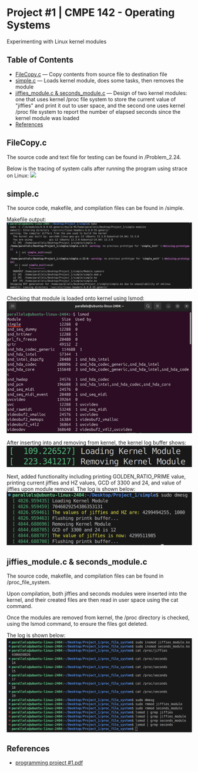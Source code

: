 # Project #1 | CMPE 142 - Operating Systems

Experimenting with Linux kernel modules

## Table of Contents

- [FileCopy.c](#filecopyc) — Copy contents from source file to destination file
- [simple.c](#simplec) — Loads kernel module, does some tasks, then removes the module
- [jiffies_module.c & seconds_module.c](#jiffies_modulec--seconds_modulec) — Design of two kernel modules: one that uses kernel /proc file system to store the current value of "jiffies" and print it out to user space, and the second one uses kernel /proc file system to report the number of elapsed seconds since the kernel module was loaded
- [References](#references)

## FileCopy.c

The source code and text file for testing can be found in /Problem_2.24.

Below is the tracing of system calls after running the program using strace on Linux:
![](Problem_2.24/FileCopy_strace.png)

## simple.c

The source code, makefile, and compilation files can be found in /simple.

Makefile output:
![](simple/makefile_output.png)

Checking that module is loaded onto kernel using lsmod:
![](simple/simple_module_loaded.png)

After inserting into and removing from kernel, the kernel log buffer shows:
![](simple/loading_removing_module.png)

Next, added functionality including printing GOLDEN_RATIO_PRIME value, printing current jiffies and HZ values, GCD of 3300 and 24, and value of jiffies upon module removal. The log is shown below:
![](simple/partII_Q1_2_second.png)

## jiffies_module.c & seconds_module.c

The source code, makefile, and compilation files can be found in /proc_file_system.

Upon compilation, both jiffies and seconds modules were inserted into the kernel, and their created files are then read in user space using the cat command.

Once the modules are removed from kernel, the /proc directory is checked, using the lsmod command, to ensure the files got deleted.

The log is shown below:
![](proc_file_system/partIV_output.png)

## References

- [programming project #1.pdf](programming-project-1.pdf)

